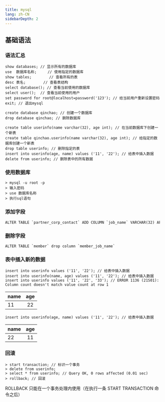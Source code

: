 ```yaml
---
title: mysql
lang: zh-CN
sidebarDepth: 2
---
```


## 基础语法

### 语法汇总

```
show databases;	// 显示所有的数据库
use  数据库名称; 	// 使用指定的数据库
show tables; 		// 查看所有的表
desc 表名; 		// 查看表结构
select database(); // 查看当前使用的数据库
select user();  // 查看当前使用的用户
set password for root@localhost=password('123'); // 给当前用户重新设置密码
exit; // 退出mysql

create database qinchao; // 创建一个数据库
drop database qinchao; // 删除数据库

create table userinfo(name varchar(32), age int); // 在当前数据库下创建一个新表
create table qinchao.userinfo(name varchar(32), age int); // 给指定的数据库创建一个新表
drop table userinfo; // 删除指定的表
insert into userinfo(age, name) values ('11', '22'); // 给表中插入数据
delete from userinfo; // 删除表中的所有数据
```

### 使用数据库

```
> mysql -u root -p
> 输入密码
> use 数据库名称
> 执行sql语句
```

### 添加字段

```
ALTER TABLE `partner_corp_contact` ADD COLUMN `job_name` VARCHAR(32) AFTER `name`;
```

### 删除字段

```
ALTER TABLE `member` drop column `member_job_name`
```

### 表中插入新的数据

```
insert into userinfo values ('11', '22'); // 给表中插入数据
insert into userinfo(name, age) values ('11', '22'); // 给表中插入数据
insert into userinfo values ('11', '22', '33'); // ERROR 1136 (21S01): Column count doesn't match value count at row 1
```
|name|age|
|:---|:---:|
|11|22|

```
insert into userinfo(age, name) values ('11', '22'); // 给表中插入数据
```
|name|age|
|:---|:---:|
|22|11|

### 回滚

```
> start transaction; // 标识一个事务
> delete from userinfo;
> select * from userinfo; // Query OK, 0 rows affected (0.01 sec)
> rollback; // 回滚
```
<p class="fr_th">ROLLBACK 只能在一个事务处理内使用（在执行一条 START TRANSACTION 命令之后）</p>
